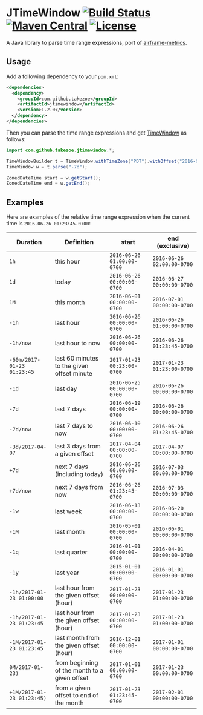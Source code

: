 # JTimeWindow [![Build Status](https://travis-ci.org/takezoe/jtimewindow.svg?branch=master)](https://travis-ci.org/takezoe/jtimewindow) [![Maven Central](https://maven-badges.herokuapp.com/maven-central/com.github.takezoe/jtimewindow/badge.svg)](https://maven-badges.herokuapp.com/maven-central/com.github.takezoe/jtimewindow) [![License](https://img.shields.io/badge/License-Apache%202.0-blue.svg)](https://github.com/takezoe/jtimewindow/blob/master/LICENSE)

A Java library to parse time range expressions, port of [airframe-metrics](https://github.com/wvlet/airframe/tree/master/airframe-metrics).

## Usage

Add a following dependency to your `pom.xml`:

```xml
<dependencies>
  <dependency>
    <groupId>com.github.takezoe</groupId>
    <artifactId>jtimewindow</artifactId>
    <version>1.2.0</version>
  </dependency>
</dependencies>
```

Then you can parse the time range expressions and get [TimeWindow](https://github.com/takezoe/jtimewindow/blob/master/src/main/java/com/github/takezoe/jtimewindow/TimeWindow.java) as follows:

```java
import com.github.takezoe.jtimewindow.*;

TimeWindowBuilder t = TimeWindow.withTimeZone("PDT").withOffset("2016-06-26 01:23:45-0700");
TimeWindow w = t.parse("-7d");

ZonedDateTime start = w.getStart();
ZonedDateTime end = w.getEnd();
```

## Examples

Here are examples of the relative time range expression when the current time is `2016-06-26 01:23:45-0700`:

|Duration                  |Definition                                   |start                     |end (exclusive)           |
|--------------------------|---------------------------------------------|--------------------------|--------------------------|
|`1h`                      |this hour                                    |`2016-06-26 01:00:00-0700`|`2016-06-26 02:00:00-0700`|
|`1d`                      |today                                        |`2016-06-26 00:00:00-0700`|`2016-06-27 00:00:00-0700`|
|`1M`                      |this month                                   |`2016-06-01 00:00:00-0700`|`2016-07-01 00:00:00-0700`|
|`-1h`                     |last hour                                    |`2016-06-26 00:00:00-0700`|`2016-06-26 01:00:00-0700`|
|`-1h/now`                 |last hour to now                             |`2016-06-26 00:00:00-0700`|`2016-06-26 01:23:45-0700`|
|`-60m/2017-01-23 01:23:45`|last 60 minutes to the given offset minute   |`2017-01-23 00:23:00-0700`|`2017-01-23 01:23:00-0700`|
|`-1d`                     |last day                                     |`2016-06-25 00:00:00-0700`|`2016-06-26 00:00:00-0700`|
|`-7d`                     |last 7 days                                  |`2016-06-19 00:00:00-0700`|`2016-06-26 00:00:00-0700`|
|`-7d/now`                 |last 7 days to now                           |`2016-06-10 00:00:00-0700`|`2016-06-26 01:23:45-0700`|
|`-3d/2017-04-07`          |last 3 days from a given offset              |`2017-04-04 00:00:00-0700`|`2017-04-07 00:00:00-0700`|
|`+7d`                     |next 7 days (including today)                |`2016-06-26 00:00:00-0700`|`2016-07-03 00:00:00-0700`|
|`+7d/now`                 |next 7 days from now                         |`2016-06-26 01:23:45-0700`|`2016-07-03 00:00:00-0700`|
|`-1w`                     |last week                                    |`2016-06-13 00:00:00-0700`|`2016-06-20 00:00:00-0700`|
|`-1M`                     |last month                                   |`2016-05-01 00:00:00-0700`|`2016-06-01 00:00:00-0700`|
|`-1q`                     |last quarter                                 |`2016-01-01 00:00:00-0700`|`2016-04-01 00:00:00-0700`|
|`-1y`                     |last year                                    |`2015-01-01 00:00:00-0700`|`2016-01-01 00:00:00-0700`|
|`-1h/2017-01-23 01:00:00` |last hour from the given offset (hour)       |`2017-01-23 00:00:00-0700`|`2017-01-23 01:00:00-0700`|
|`-1h/2017-01-23 01:23:45` |last hour from the given offset (hour)       |`2017-01-23 00:00:00-0700`|`2017-01-23 01:00:00-0700`|
|`-1M/2017-01-23 01:23:45` |last month from the given offset (hour)      |`2016-12-01 00:00:00-0700`|`2017-01-01 00:00:00-0700`|
|`0M/2017-01-23)`          |from beginning of the month to a given offset|`2017-01-01 00:00:00-0700`|`2017-01-23 00:00:00-0700`|
|`+1M/2017-01-23 01:23:45)`|from a given offset to end of the month      |`2017-01-23 01:23:45-0700`|`2017-02-01 00:00:00-0700`|